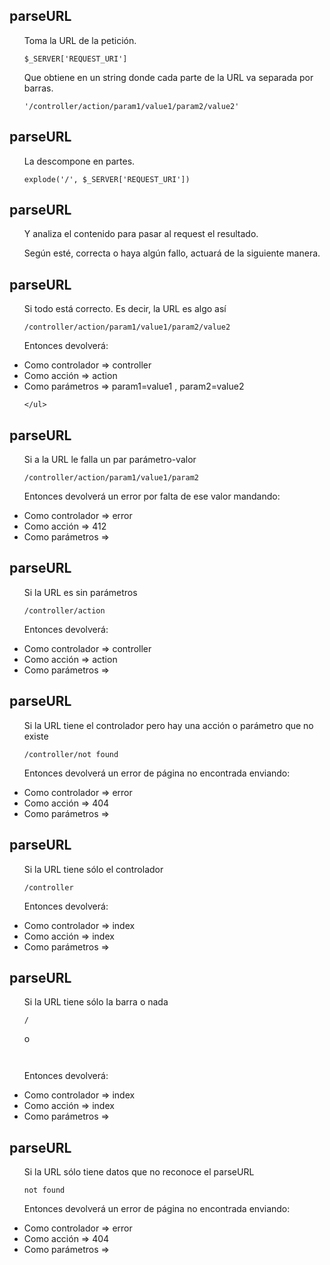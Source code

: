 <section>
	<h1>parseURL</h1>
	<ul>
		Toma la URL de la petición.
		<pre><code>$_SERVER['REQUEST_URI']</code></pre>
		<p>Que obtiene en un string donde cada parte de la URL va separada por barras.</p>
		<pre><code>'/controller/action/param1/value1/param2/value2'</code></pre>
	</ul>
</section>
<section>
	<h1>parseURL</h1>
	<ul>
	<p>La descompone en partes.</p>
	<pre><code>explode('/', $_SERVER['REQUEST_URI'])</code></pre>
	</ul>
</section>
<section>
	<h1>parseURL</h1>
	<ul>
		<p>Y analiza el contenido para pasar al request el resultado.</p>
		<p>Según esté, correcta o haya algún fallo, actuará de la siguiente manera.</p>
	</ul>
</section>
<section>
	<h1>parseURL</h1>
	<ul>
		<p>Si todo está correcto. Es decir, la URL es algo así</p>
		<pre><code>/controller/action/param1/value1/param2/value2</code></pre>
		<p>Entonces devolverá:</p>
		<li>Como controlador => controller</li>
		<li>Como acción => action</li>
		<li>Como parámetros => param1=value1 , param2=value2</li>
		
	</ul>
</section>
<section>
	<h1>parseURL</h1>
	<ul>
		<p>Si a la URL le falla un par parámetro-valor</p>
		<pre><code>/controller/action/param1/value1/param2</code></pre>
		<p>Entonces devolverá un error por falta de ese valor mandando:</p>
		<li>Como controlador => error</li>
		<li>Como acción => 412</li>
		<li>Como parámetros => </li>
	</ul>
</section>
<section>
	<h1>parseURL</h1>
	<ul>
		<p>Si la URL es sin parámetros</p>
		<pre><code>/controller/action</code></pre>
		<p>Entonces devolverá:</p>
		<li>Como controlador => controller</li>
		<li>Como acción => action</li>
		<li>Como parámetros => </li>
	</ul>
</section>
<section>
	<h1>parseURL</h1>
	<ul>
		<p>Si la URL tiene el controlador pero hay una acción o parámetro que no existe</p>
		<pre><code>/controller/not found</code></pre>
		<p>Entonces devolverá un error de página no encontrada enviando:</p>
		<li>Como controlador => error</li>
		<li>Como acción => 404</li>
		<li>Como parámetros => </li>
	</ul>
</section>
<section>
	<h1>parseURL</h1>
	<ul>
		<p>Si la URL tiene sólo el controlador</p>
		<pre><code>/controller</code></pre>
		<p>Entonces devolverá:</p>
		<li>Como controlador => index</li>
		<li>Como acción => index</li>
		<li>Como parámetros => </li>
	</ul>
</section>
<section>
	<h1>parseURL</h1>
	<ul>
		<p>Si la URL tiene sólo la barra o nada</p>
		<pre><code>/</code></pre>
		<p>o</p>
		<pre><code> </code></pre>
		<p>Entonces devolverá:</p>
		<li>Como controlador => index</li>
		<li>Como acción => index</li>
		<li>Como parámetros => </li>
	</ul>
</section>
<section>
	<h1>parseURL</h1>
	<ul>
		<p>Si la URL sólo tiene datos que no reconoce el parseURL</p>
		<pre><code>not found</code></pre>
		<p>Entonces devolverá un error de página no encontrada enviando:</p>
		<li>Como controlador => error</li>
		<li>Como acción => 404</li>
		<li>Como parámetros => </li>
	</ul>
</section>
